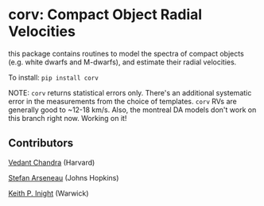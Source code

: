 # corv: Compact Object Radial Velocities

this package contains routines to model the spectra of compact objects (e.g. white dwarfs and M-dwarfs), and estimate their radial velocities. 

To install: ``pip install corv``

NOTE: `corv` returns statistical errors only. There's an additional systematic error in the measurements from the choice of templates. `corv` RVs are generally good to ~12-18 km/s.
    Also, the montreal DA models don't work on this branch right now. Working on it!

## Contributors

[Vedant Chandra](https://vedantchandra.com/) (Harvard)

[Stefan Arseneau](https://stefanarseneau.github.io) (Johns Hopkins)

[Keith P. Inight](https://warwick.ac.uk/fac/sci/physics/research/astro/people/keithinight/) (Warwick)
